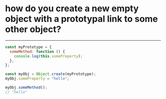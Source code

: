 # how do you create a new empty object with a prototypal link to some other object?

---

```javascript
const myPrototype = {
  someMethod: function () {
    console.log(this.someProperty);
  },
};

const myObj = Object.create(myPrototype);
myObj.someProperty = "hello";

myObj.someMethod();
// "hello"
```
